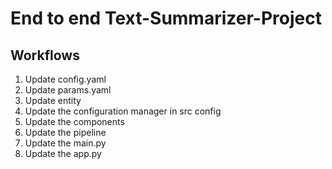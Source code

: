 # End to end Text-Summarizer-Project

## Workflows

1. Update config.yaml
2. Update params.yaml 
3. Update entity
4. Update the configuration manager in src config
5. Update the components
6. Update the pipeline
7. Update the main.py
8. Update the app.py